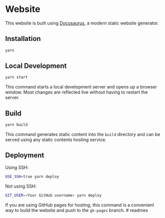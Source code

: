 # Website

This website is built using [Docusaurus](https://docusaurus.io/), a modern static website generator.

## Installation

```bash
yarn
```

## Local Development

```bash
yarn start
```

This command starts a local development server and opens up a browser window. Most changes are reflected live without having to restart the server.

## Build

```bash
yarn build
```

This command generates static content into the `build` directory and can be served using any static contents hosting service.

## Deployment

Using SSH:

```bash
USE_SSH=true yarn deploy
```

Not using SSH:

```bash
GIT_USER=<Your GitHub username> yarn deploy
```

If you are using GitHub pages for hosting, this command is a convenient way to build the website and push to the `gh-pages` branch.
#   r e a d m e s  
 